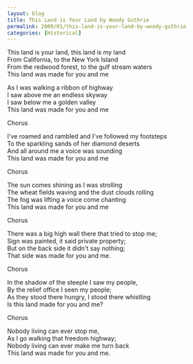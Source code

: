```yaml
---
layout: blog
title: This Land is Your Land by Woody Guthrie
permalink: 2009/01/this-land-is-your-land-by-woody-guthrie
categories: [Historical]
---
```


<p>This land is your land, this land is my land<br />
From California, to the New York Island<br />
From the redwood forest, to the gulf stream waters<br />
This land was made for you and me</p>
<p>As I was walking a ribbon of highway<br />
I saw above me an endless skyway<br />
I saw below me a golden valley<br />
This land was made for you and me</p>
<p>Chorus</p>
<p>I've roamed and rambled and I've followed my footsteps<br />
To the sparkling sands of her diamond deserts<br />
And all around me a voice was sounding<br />
This land was made for you and me</p>
<p>Chorus</p>
<p>The sun comes shining as I was strolling<br />
The wheat fields waving and the dust clouds rolling<br />
The fog was lifting a voice come chanting<br />
This land was made for you and me</p>
<p>Chorus</p>
<p>There was a big high wall there that tried to stop me;<br />
Sign was painted, it said private property;<br />
But on the back side it didn't say nothing;<br />
That side was made for you and me.</p>
<p>Chorus</p>
<p>In the shadow of the steeple I saw my people,<br />
By the relief office I seen my people;<br />
As they stood there hungry, I stood there whistling<br />
Is this land made for you and me?</p>
<p>Chorus</p>
<p>Nobody living can ever stop me,<br />
As I go walking that freedom highway;<br />
Nobody living can ever make me turn back<br />
This land was made for you and me.</p>

